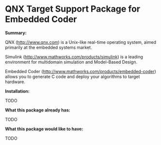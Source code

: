 QNX Target Support Package for Embedded Coder
=======

**Summary:**

QNX (http://www.qnx.com) is a Unix-like real-time operating system, aimed primarily at the embedded systems market.

Simulink (http://www.mathworks.com/products/simulink) is a leading environment for multidomain simulation and Model-Based Design.

Embedded Coder (http://www.mathworks.com/products/embedded-coder) allows you to generate C code and deploy your algorithms to target hardware.

**Installation:**

TODO

**What this package already has:**

TODO

**What this package would like to have:**

TODO